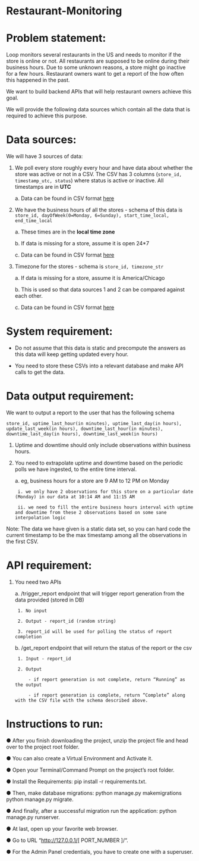 # Restaurant-Monitoring


# Problem statement:

Loop monitors several restaurants in the US and needs to monitor if the store is online or not. All restaurants are supposed to be online during their business hours. Due to some unknown reasons, a store might go inactive for a few hours. Restaurant owners want to get a report of the how often this happened in the past.   

We want to build backend APIs that will help restaurant owners achieve this goal. 

We will provide the following data sources which contain all the data that is required to achieve this purpose.


# Data sources:

We will have 3 sources of data: 

1. We poll every store roughly every hour and have data about whether the store was active or not in a CSV.  The CSV has 3 columns (`store_id, timestamp_utc, status`) where status is active or inactive.  All timestamps are in **UTC**
   
    a. Data can be found in CSV format [here](https://drive.google.com/file/d/1UIx1hVJ7qt_6oQoGZgb8B3P2vd1FD025/view?usp=sharing)
   
2. We have the business hours of all the stores - schema of this data is `store_id, dayOfWeek(0=Monday, 6=Sunday), start_time_local, end_time_local`
   
    a. These times are in the **local time zone**
   
    b. If data is missing for a store, assume it is open 24*7
   
    c. Data can be found in CSV format [here](https://drive.google.com/file/d/1va1X3ydSh-0Rt1hsy2QSnHRA4w57PcXg/view?usp=sharing)
   
3. Timezone for the stores - schema is `store_id, timezone_str`
   
    a. If data is missing for a store, assume it is America/Chicago
   
    b. This is used so that data sources 1 and 2 can be compared against each other.
   
    c. Data can be found in CSV format [here](https://drive.google.com/file/d/101P9quxHoMZMZCVWQ5o-shonk2lgK1-o/view?usp=sharing)


# System requirement:

- Do not assume that this data is static and precompute the answers as this data will keep getting updated every hour.
  
- You need to store these CSVs into a relevant database and make API calls to get the data.


# Data output requirement:

We want to output a report to the user that has the following schema

`store_id, uptime_last_hour(in minutes), uptime_last_day(in hours), update_last_week(in hours), downtime_last_hour(in minutes), downtime_last_day(in hours), downtime_last_week(in hours)` 


1. Uptime and downtime should only include observations within business hours.
   
2. You need to extrapolate uptime and downtime based on the periodic polls we have ingested, to the entire time interval.
   
    a. eg, business hours for a store are 9 AM to 12 PM on Monday

        i. we only have 2 observations for this store on a particular date (Monday) in our data at 10:14 AM and 11:15 AM
   
        ii. we need to fill the entire business hours interval with uptime and downtime from these 2 observations based on some sane interpolation logic

Note: The data we have given is a static data set, so you can hard code the current timestamp to be the max timestamp among all the observations in the first CSV.


# API requirement:

1. You need two APIs
   
    a. /trigger_report endpoint that will trigger report generation from the data provided (stored in DB)
   
        1. No input
   
        2. Output - report_id (random string)
   
        3. report_id will be used for polling the status of report completion
   
    b. /get_report endpoint that will return the status of the report or the csv
   
        1. Input - report_id
   
        2. Output
   
            - if report generation is not complete, return “Running” as the output
   
            - if report generation is complete, return “Complete” along with the CSV file with the schema described above.
   

# Instructions to run:

● After you finish downloading the project, unzip the project file and head over to the project root folder.

● You can also create a Virtual Environment and Activate it.

● Open your Terminal/Command Prompt on the project’s root folder.

● Install the Requirements: pip install -r requirements.txt.

● Then, make database migrations: python manage.py makemigrations python manage.py migrate.

● And finally, after a successful migration run the application: python manage.py runserver.

● At last, open up your favorite web browser.

● Go to URL “http://127.0.0.1/[ PORT_NUMBER ]/“.

● For the Admin Panel credentials, you have to create one with a superuser.
